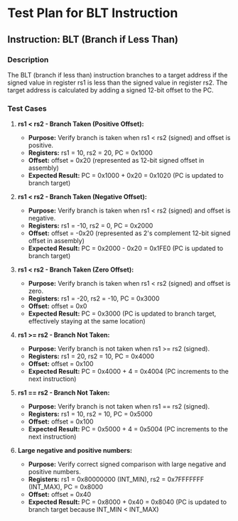 # Test Plan for BLT Instruction

## Instruction: BLT (Branch if Less Than)

### Description
The BLT (branch if less than) instruction branches to a target address if the signed value in register rs1 is less than the signed value in register rs2. The target address is calculated by adding a signed 12-bit offset to the PC.

### Test Cases

1.  **rs1 < rs2 - Branch Taken (Positive Offset):**
    -   **Purpose:** Verify branch is taken when rs1 < rs2 (signed) and offset is positive.
    -   **Registers:** rs1 = 10, rs2 = 20, PC = 0x1000
    -   **Offset:** offset = 0x20 (represented as 12-bit signed offset in assembly)
    -   **Expected Result:** PC = 0x1000 + 0x20 = 0x1020 (PC is updated to branch target)

2.  **rs1 < rs2 - Branch Taken (Negative Offset):**
    -   **Purpose:** Verify branch is taken when rs1 < rs2 (signed) and offset is negative.
    -   **Registers:** rs1 = -10, rs2 = 0, PC = 0x2000
    -   **Offset:** offset = -0x20 (represented as 2's complement 12-bit signed offset in assembly)
    -   **Expected Result:** PC = 0x2000 - 0x20 = 0x1FE0 (PC is updated to branch target)

3.  **rs1 < rs2 - Branch Taken (Zero Offset):**
    -   **Purpose:** Verify branch is taken when rs1 < rs2 (signed) and offset is zero.
    -   **Registers:** rs1 = -20, rs2 = -10, PC = 0x3000
    -   **Offset:** offset = 0x0
    -   **Expected Result:** PC = 0x3000 (PC is updated to branch target, effectively staying at the same location)

4.  **rs1 >= rs2 - Branch Not Taken:**
    -   **Purpose:** Verify branch is not taken when rs1 >= rs2 (signed).
    -   **Registers:** rs1 = 20, rs2 = 10, PC = 0x4000
    -   **Offset:** offset = 0x100
    -   **Expected Result:** PC = 0x4000 + 4 = 0x4004 (PC increments to the next instruction)

5.  **rs1 == rs2 - Branch Not Taken:**
    -   **Purpose:** Verify branch is not taken when rs1 == rs2 (signed).
    -   **Registers:** rs1 = 10, rs2 = 10, PC = 0x5000
    -   **Offset:** offset = 0x100
    -   **Expected Result:** PC = 0x5000 + 4 = 0x5004 (PC increments to the next instruction)

6. **Large negative and positive numbers:**
    -   **Purpose:** Verify correct signed comparison with large negative and positive numbers.
    -   **Registers:** rs1 = 0x80000000 (INT_MIN), rs2 = 0x7FFFFFFF (INT_MAX), PC = 0x8000
    -   **Offset:** offset = 0x40
    -   **Expected Result:** PC = 0x8000 + 0x40 = 0x8040 (PC is updated to branch target because INT_MIN < INT_MAX)
